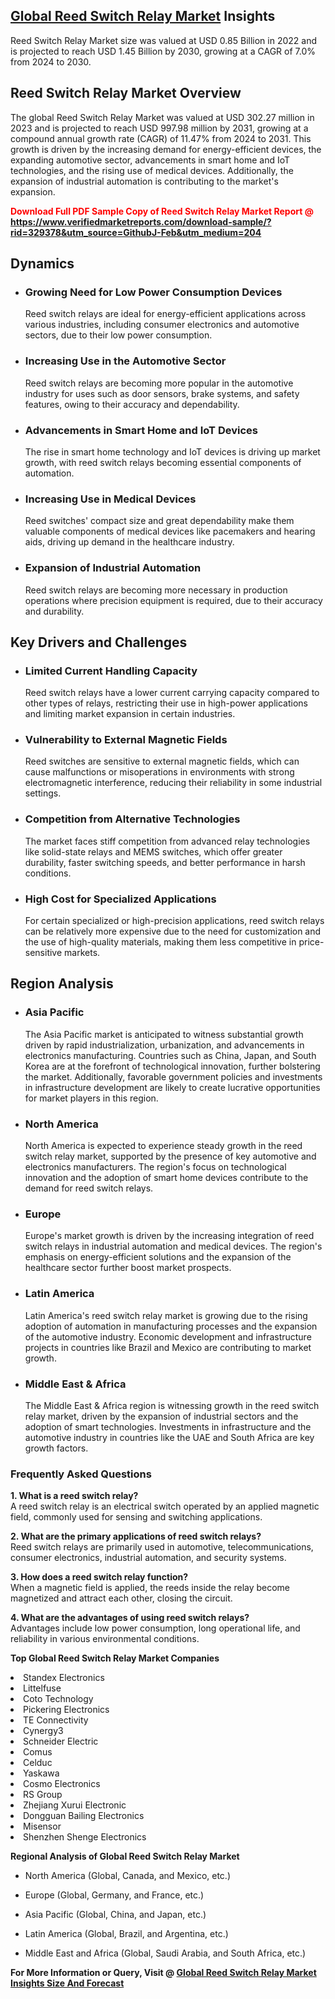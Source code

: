 <h2><a href="https://www.verifiedmarketreports.com/download-sample/?rid=329378&amp;utm_source=GithubJ&amp;utm_medium=204" target="_blank">Global Reed Switch Relay Market</a> Insights</h2><p>Reed Switch Relay Market size was valued at USD 0.85 Billion in 2022 and is projected to reach USD 1.45 Billion by 2030, growing at a CAGR of 7.0% from 2024 to 2030.</p><p> <h2>Reed Switch Relay Market Overview</h2> <p>The global Reed Switch Relay Market was valued at USD 302.27 million in 2023 and is projected to reach USD 997.98 million by 2031, growing at a compound annual growth rate (CAGR) of 11.47% from 2024 to 2031. This growth is driven by the increasing demand for energy-efficient devices, the expanding automotive sector, advancements in smart home and IoT technologies, and the rising use of medical devices. Additionally, the expansion of industrial automation is contributing to the market's expansion. </p> <p><strong><p><span class=""><span style="color: #ff0000;"><strong>Download Full PDF Sample Copy of Reed Switch Relay Market Report</strong> @ </span><a href="https://www.verifiedmarketreports.com/download-sample/?rid=329378&amp;utm_source=GithubJ-Feb&amp;utm_medium=204" target="_blank">https://www.verifiedmarketreports.com/download-sample/?rid=329378&amp;utm_source=GithubJ-Feb&amp;utm_medium=204</a></span></p></strong></p> <h2>Dynamics</h2> <ul> <li><h3>Growing Need for Low Power Consumption Devices</h3> <p>Reed switch relays are ideal for energy-efficient applications across various industries, including consumer electronics and automotive sectors, due to their low power consumption. </p> </li> <li><h3>Increasing Use in the Automotive Sector</h3> <p>Reed switch relays are becoming more popular in the automotive industry for uses such as door sensors, brake systems, and safety features, owing to their accuracy and dependability. </p> </li> <li><h3>Advancements in Smart Home and IoT Devices</h3> <p>The rise in smart home technology and IoT devices is driving up market growth, with reed switch relays becoming essential components of automation. </p> </li> <li><h3>Increasing Use in Medical Devices</h3> <p>Reed switches' compact size and great dependability make them valuable components of medical devices like pacemakers and hearing aids, driving up demand in the healthcare industry. </p> </li> <li><h3>Expansion of Industrial Automation</h3> <p>Reed switch relays are becoming more necessary in production operations where precision equipment is required, due to their accuracy and durability. </p> </li> </ul> <h2>Key Drivers and Challenges</h2> <ul> <li><h3>Limited Current Handling Capacity</h3> <p>Reed switch relays have a lower current carrying capacity compared to other types of relays, restricting their use in high-power applications and limiting market expansion in certain industries. </p> </li> <li><h3>Vulnerability to External Magnetic Fields</h3> <p>Reed switches are sensitive to external magnetic fields, which can cause malfunctions or misoperations in environments with strong electromagnetic interference, reducing their reliability in some industrial settings. </p> </li> <li><h3>Competition from Alternative Technologies</h3> <p>The market faces stiff competition from advanced relay technologies like solid-state relays and MEMS switches, which offer greater durability, faster switching speeds, and better performance in harsh conditions. </p> </li> <li><h3>High Cost for Specialized Applications</h3> <p>For certain specialized or high-precision applications, reed switch relays can be relatively more expensive due to the need for customization and the use of high-quality materials, making them less competitive in price-sensitive markets. </p> </li> </ul> <h2>Region Analysis</h2> <ul> <li><h3>Asia Pacific</h3> <p>The Asia Pacific market is anticipated to witness substantial growth driven by rapid industrialization, urbanization, and advancements in electronics manufacturing. Countries such as China, Japan, and South Korea are at the forefront of technological innovation, further bolstering the market. Additionally, favorable government policies and investments in infrastructure development are likely to create lucrative opportunities for market players in this region. </p> </li> <li><h3>North America</h3> <p>North America is expected to experience steady growth in the reed switch relay market, supported by the presence of key automotive and electronics manufacturers. The region's focus on technological innovation and the adoption of smart home devices contribute to the demand for reed switch relays. </p> </li> <li><h3>Europe</h3> <p>Europe's market growth is driven by the increasing integration of reed switch relays in industrial automation and medical devices. The region's emphasis on energy-efficient solutions and the expansion of the healthcare sector further boost market prospects. </p> </li> <li><h3>Latin America</h3> <p>Latin America's reed switch relay market is growing due to the rising adoption of automation in manufacturing processes and the expansion of the automotive industry. Economic development and infrastructure projects in countries like Brazil and Mexico are contributing to market growth. </p> </li> <li><h3>Middle East & Africa</h3> <p>The Middle East & Africa region is witnessing growth in the reed switch relay market, driven by the expansion of industrial sectors and the adoption of smart technologies. Investments in infrastructure and the automotive industry in countries like the UAE and South Africa are key growth factors. </p> </li> </ul> <h3>Frequently Asked Questions</h3> <p><strong>1. What is a reed switch relay?</strong><br> A reed switch relay is an electrical switch operated by an applied magnetic field, commonly used for sensing and switching applications. </p> <p><strong>2. What are the primary applications of reed switch relays?</strong><br> Reed switch relays are primarily used in automotive, telecommunications, consumer electronics, industrial automation, and security systems. </p> <p><strong>3. How does a reed switch relay function?</strong><br> When a magnetic field is applied, the reeds inside the relay become magnetized and attract each other, closing the circuit. </p> <p><strong>4. What are the advantages of using reed switch relays?</strong><br> Advantages include low power consumption, long operational life, and reliability in various environmental conditions.</p><p><strong>Top Global Reed Switch Relay Market Companies</strong></p><div data-test-id=""><p><li>Standex Electronics</li><li> Littelfuse</li><li> Coto Technology</li><li> Pickering Electronics</li><li> TE Connectivity</li><li> Cynergy3</li><li> Schneider Electric</li><li> Comus</li><li> Celduc</li><li> Yaskawa</li><li> Cosmo Electronics</li><li> RS Group</li><li> Zhejiang Xurui Electronic</li><li> Dongguan Bailing Electronics</li><li> Misensor</li><li> Shenzhen Shenge Electronics</li></p><div><strong>Regional Analysis of&nbsp;Global Reed Switch Relay Market</strong></div><ul><li dir="ltr"><p dir="ltr">North America&nbsp;(Global, Canada, and Mexico, etc.)</p></li><li dir="ltr"><p dir="ltr">Europe (Global, Germany, and France, etc.)</p></li><li dir="ltr"><p dir="ltr">Asia Pacific&nbsp;(Global, China, and Japan, etc.)</p></li><li dir="ltr"><p dir="ltr">Latin America&nbsp;(Global, Brazil, and Argentina, etc.)</p></li><li dir="ltr">Middle East and Africa&nbsp;(Global, Saudi Arabia, and South Africa, etc.)</li></ul><p><strong>For More Information or Query, Visit @&nbsp;</strong><strong><a href="https://www.verifiedmarketreports.com/product/reed-switch-relay-market/?utm_source=GithubJ&amp;utm_medium=204" target="_blank">Global Reed Switch Relay Market Insights Size And Forecast</a></strong></p></div>
